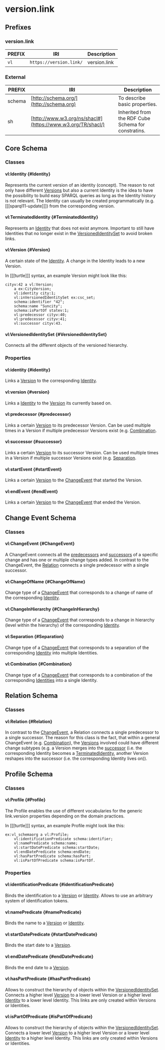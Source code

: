 # version.link

## Prefixes
### version.link
| PREFIX | IRI | Description |
| --- | --- | --- |
| `vl` | `https://version.link/` | version.link|

### External
| PREFIX | IRI | Description |
| --- | --- | --- |
| schema | [http://schema.org/](http://schema.org) | To describe basic properties. |
| sh | [http://www.w3.org/ns/shacl#](https://www.w3.org/TR/shacl/) | Inherited from the RDF Cube Schema for constratins. |

## Core Schema

### Classes

#### vl:Identity {#Identity}
Represents the current version of an identity (concept). The reason to not only have different [Versions](#Version) but also a current Identity is the idea to have the possibility to build easy SPARQL queries as long as the Identity history is not relevant. The Identity can usually be created programmatically (e.g. [[[sparql11-update]]]) from the corresponding version.

#### vl:TerminatedIdentity {#TerminatedIdentity}
Represents an [Identity](#Identity) that does not exist anymore. Important to still have Identities that no longer exist in the [VersionedIdentitySet](#VersionedIdentitySet) to avoid broken links.

#### vl:Version {#Version}
A certain state of the [Identity](#Identity). A change in the Identity leads to a new Version.

In [[[turtle]]] syntax, an example Version might look like this:

<aside class='example' title='Version example'>

```turtle example
cityv:42 a vl:Version;
    a ex:CityVersion;
    vl:identity city:1;
    vl:inVersionedIdentitySet ex:csc_set;
    schema:identifier "42";
    schema:name "Suncity";
    schema:isPartOf statev:1;
    vl:predecessor cityv:40;
    vl:predecessor cityv:41;
    vl:successor cityv:43.
```

</aside>

#### vl:VersionedIdentitySet {#VersionedIdentitySet}
Connects all the different objects of the versioned hierarchy.

### Properties

#### vl:identity {#identity}
Links a [Version](#Version) to the corresponding [Identity](#Identity).

#### vl:version {#version}
Links a [Identity](#Identity) to the [Version](#Version) its currently based on.

#### vl:predecessor {#predecessor}
Links a certain [Version](#Version) to its predecessor Version. Can be used multiple times in a Version if multiple predecessor Versions exist (e.g. [Combination](#Combination).

#### vl:successor {#successor}
Links a certain [Version](#Version) to its successor Version. Can be used multiple times in a Version if multiple successor Versions exist (e.g. [Separation](#Separation).

#### vl:startEvent {#startEvent}
Links a certain [Version](#Version) to the [ChangeEvent](#ChangeEvent) that started the Version.

#### vl:endEvent {#endEvent}
Links a certain [Version](#Version) to the [ChangeEvent](#ChangeEvent) that ended the Version.


## Change Event Schema

### Classes

#### vl:ChangeEvent {#ChangeEvent}
A ChangeEvent connects all the [predecessors](#predecessor) and [successors](#successor) of a specific change and has one or multiple change types added. In contrast to the ChangeEvent, the [Relation](#Relation) connects a single predecessor with a single successor.

#### vl:ChangeOfName {#ChangeOfName}
Change type of a [ChangeEvent](#ChangeEvent) that corresponds to a change of name of the corresponding [Identity](#Identity).

#### vl:ChangeInHierarchy {#ChangeInHierarchy}
Change type of a [ChangeEvent](#ChangeEvent) that corresponds to a change in hierarchy (level within the hierarchy) of the corresponding [Identity](#Identity).

#### vl:Separation {#Separation}
Change type of a [ChangeEvent](#ChangeEvent) that corresponds to a separation of the corresponding [Identity](#Identity) into multiple Identities.

#### vl:Combination {#Combination}
Change type of a [ChangeEvent](#ChangeEvent) that corresponds to a combination of the corresponding [Identities](#Identity) into a single Identity.


## Relation Schema

### Classes

#### vl:Relation {#Relation}
In contrast to the [ChangeEvent](#ChangeEvent), a Relation connects a single predecessor to a single successor. The reason for this class is the fact, that within a general ChangeEvent (e.g. [Combination](#Combination)), the [Versions](#Version) involved could have different change subtypes (e.g. a Version merges into the [successor](#successor) (i.e. the corresponding Identity becomes a [TerminatedIdentity](#TerminatedIdentity), another Version reshapes into the successor (i.e. the corresponding Identity lives on)).

## Profile Schema

### Classes

#### vl:Profile {#Profile}
The Profile enables the use of different vocabularies for the generic link.version properties depending on the domain practices.

In [[[turtle]]] syntax, an example Profile might look like this:

<aside class='example' title='Profile example'>

```turtle example
ex:vl_schemaorg a vl:Profile;
    vl:identificationPredicate schema:identifier;
    vl:namePredicate schema:name;
    vl:startDatePredicate schema:startDate;
    vl:endDatePredicate schema:endDate;
    vl:hasPartPredicate schema:hasPart;
    vl:isPartOfPredicate schema:isPartOf.
```

</aside>

### Properties

#### vl:identificationPredicate {#identificationPredicate}
Binds the identification to a [Version](#Version) or [Identity](#Identity). Allows to use an arbitrary system of identification tokens.

#### vl:namePredicate {#namePredicate}
Binds the name to a [Version](#Version) or [Identity](#Identity).

#### vl:startDatePredicate {#startDatePredicate}
Binds the start date to a [Version](#Version).

#### vl:endDatePredicate {#endDatePredicate}
Binds the end date to a [Version](#Version).

#### vl:hasPartPredicate {#hasPartPredicate}
Allows to construct the hierarchy of objects within the [VersionedIdentitySet](#VersionedIdentitySet). Connects a higher level [Version](#Version) to a lower level Version or a higher level [Identity](#Identity) to a lower level Identity. This links are only created within Versions or Identities.

#### vl:isPartOfPredicate {#isPartOfPredicate}
Allows to construct the hierarchy of objects within the [VersionedIdentitySet](#VersionedIdentitySet). Connects a lower level [Version](#Version) to a higher level Version or a lower level [Identity](#Identity) to a higher level Identity. This links are only created within Versions or Identities.
